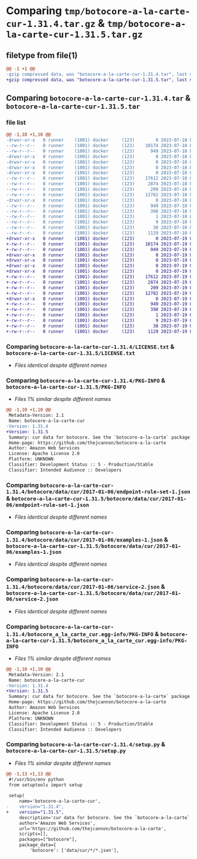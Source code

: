 # Comparing `tmp/botocore-a-la-carte-cur-1.31.4.tar.gz` & `tmp/botocore-a-la-carte-cur-1.31.5.tar.gz`

## filetype from file(1)

```diff
@@ -1 +1 @@
-gzip compressed data, was "botocore-a-la-carte-cur-1.31.4.tar", last modified: Tue Jul 18 01:55:04 2023, max compression
+gzip compressed data, was "botocore-a-la-carte-cur-1.31.5.tar", last modified: Wed Jul 19 02:43:46 2023, max compression
```

## Comparing `botocore-a-la-carte-cur-1.31.4.tar` & `botocore-a-la-carte-cur-1.31.5.tar`

### file list

```diff
@@ -1,18 +1,18 @@
-drwxr-xr-x   0 runner    (1001) docker     (123)        0 2023-07-18 01:55:04.680200 botocore-a-la-carte-cur-1.31.4/
--rw-r--r--   0 runner    (1001) docker     (123)    10174 2023-07-18 01:55:04.000000 botocore-a-la-carte-cur-1.31.4/LICENSE.txt
--rw-r--r--   0 runner    (1001) docker     (123)      949 2023-07-18 01:55:04.680200 botocore-a-la-carte-cur-1.31.4/PKG-INFO
-drwxr-xr-x   0 runner    (1001) docker     (123)        0 2023-07-18 01:55:04.680200 botocore-a-la-carte-cur-1.31.4/botocore/
-drwxr-xr-x   0 runner    (1001) docker     (123)        0 2023-07-18 01:55:04.680200 botocore-a-la-carte-cur-1.31.4/botocore/data/
-drwxr-xr-x   0 runner    (1001) docker     (123)        0 2023-07-18 01:55:04.680200 botocore-a-la-carte-cur-1.31.4/botocore/data/cur/
-drwxr-xr-x   0 runner    (1001) docker     (123)        0 2023-07-18 01:55:04.680200 botocore-a-la-carte-cur-1.31.4/botocore/data/cur/2017-01-06/
--rw-r--r--   0 runner    (1001) docker     (123)    17612 2023-07-18 01:54:50.000000 botocore-a-la-carte-cur-1.31.4/botocore/data/cur/2017-01-06/endpoint-rule-set-1.json
--rw-r--r--   0 runner    (1001) docker     (123)     2874 2023-07-18 01:54:50.000000 botocore-a-la-carte-cur-1.31.4/botocore/data/cur/2017-01-06/examples-1.json
--rw-r--r--   0 runner    (1001) docker     (123)      209 2023-07-18 01:54:50.000000 botocore-a-la-carte-cur-1.31.4/botocore/data/cur/2017-01-06/paginators-1.json
--rw-r--r--   0 runner    (1001) docker     (123)    12782 2023-07-18 01:54:50.000000 botocore-a-la-carte-cur-1.31.4/botocore/data/cur/2017-01-06/service-2.json
-drwxr-xr-x   0 runner    (1001) docker     (123)        0 2023-07-18 01:55:04.680200 botocore-a-la-carte-cur-1.31.4/botocore_a_la_carte_cur.egg-info/
--rw-r--r--   0 runner    (1001) docker     (123)      949 2023-07-18 01:55:04.000000 botocore-a-la-carte-cur-1.31.4/botocore_a_la_carte_cur.egg-info/PKG-INFO
--rw-r--r--   0 runner    (1001) docker     (123)      398 2023-07-18 01:55:04.000000 botocore-a-la-carte-cur-1.31.4/botocore_a_la_carte_cur.egg-info/SOURCES.txt
--rw-r--r--   0 runner    (1001) docker     (123)        1 2023-07-18 01:55:04.000000 botocore-a-la-carte-cur-1.31.4/botocore_a_la_carte_cur.egg-info/dependency_links.txt
--rw-r--r--   0 runner    (1001) docker     (123)        9 2023-07-18 01:55:04.000000 botocore-a-la-carte-cur-1.31.4/botocore_a_la_carte_cur.egg-info/top_level.txt
--rw-r--r--   0 runner    (1001) docker     (123)       38 2023-07-18 01:55:04.680200 botocore-a-la-carte-cur-1.31.4/setup.cfg
--rw-r--r--   0 runner    (1001) docker     (123)     1129 2023-07-18 01:55:04.000000 botocore-a-la-carte-cur-1.31.4/setup.py
+drwxr-xr-x   0 runner    (1001) docker     (123)        0 2023-07-19 02:43:46.339516 botocore-a-la-carte-cur-1.31.5/
+-rw-r--r--   0 runner    (1001) docker     (123)    10174 2023-07-19 02:43:46.000000 botocore-a-la-carte-cur-1.31.5/LICENSE.txt
+-rw-r--r--   0 runner    (1001) docker     (123)      949 2023-07-19 02:43:46.339516 botocore-a-la-carte-cur-1.31.5/PKG-INFO
+drwxr-xr-x   0 runner    (1001) docker     (123)        0 2023-07-19 02:43:46.335516 botocore-a-la-carte-cur-1.31.5/botocore/
+drwxr-xr-x   0 runner    (1001) docker     (123)        0 2023-07-19 02:43:46.335516 botocore-a-la-carte-cur-1.31.5/botocore/data/
+drwxr-xr-x   0 runner    (1001) docker     (123)        0 2023-07-19 02:43:46.335516 botocore-a-la-carte-cur-1.31.5/botocore/data/cur/
+drwxr-xr-x   0 runner    (1001) docker     (123)        0 2023-07-19 02:43:46.335516 botocore-a-la-carte-cur-1.31.5/botocore/data/cur/2017-01-06/
+-rw-r--r--   0 runner    (1001) docker     (123)    17612 2023-07-19 02:43:32.000000 botocore-a-la-carte-cur-1.31.5/botocore/data/cur/2017-01-06/endpoint-rule-set-1.json
+-rw-r--r--   0 runner    (1001) docker     (123)     2874 2023-07-19 02:43:32.000000 botocore-a-la-carte-cur-1.31.5/botocore/data/cur/2017-01-06/examples-1.json
+-rw-r--r--   0 runner    (1001) docker     (123)      209 2023-07-19 02:43:32.000000 botocore-a-la-carte-cur-1.31.5/botocore/data/cur/2017-01-06/paginators-1.json
+-rw-r--r--   0 runner    (1001) docker     (123)    12782 2023-07-19 02:43:32.000000 botocore-a-la-carte-cur-1.31.5/botocore/data/cur/2017-01-06/service-2.json
+drwxr-xr-x   0 runner    (1001) docker     (123)        0 2023-07-19 02:43:46.335516 botocore-a-la-carte-cur-1.31.5/botocore_a_la_carte_cur.egg-info/
+-rw-r--r--   0 runner    (1001) docker     (123)      949 2023-07-19 02:43:46.000000 botocore-a-la-carte-cur-1.31.5/botocore_a_la_carte_cur.egg-info/PKG-INFO
+-rw-r--r--   0 runner    (1001) docker     (123)      398 2023-07-19 02:43:46.000000 botocore-a-la-carte-cur-1.31.5/botocore_a_la_carte_cur.egg-info/SOURCES.txt
+-rw-r--r--   0 runner    (1001) docker     (123)        1 2023-07-19 02:43:46.000000 botocore-a-la-carte-cur-1.31.5/botocore_a_la_carte_cur.egg-info/dependency_links.txt
+-rw-r--r--   0 runner    (1001) docker     (123)        9 2023-07-19 02:43:46.000000 botocore-a-la-carte-cur-1.31.5/botocore_a_la_carte_cur.egg-info/top_level.txt
+-rw-r--r--   0 runner    (1001) docker     (123)       38 2023-07-19 02:43:46.339516 botocore-a-la-carte-cur-1.31.5/setup.cfg
+-rw-r--r--   0 runner    (1001) docker     (123)     1129 2023-07-19 02:43:46.000000 botocore-a-la-carte-cur-1.31.5/setup.py
```

### Comparing `botocore-a-la-carte-cur-1.31.4/LICENSE.txt` & `botocore-a-la-carte-cur-1.31.5/LICENSE.txt`

 * *Files identical despite different names*

### Comparing `botocore-a-la-carte-cur-1.31.4/PKG-INFO` & `botocore-a-la-carte-cur-1.31.5/PKG-INFO`

 * *Files 1% similar despite different names*

```diff
@@ -1,10 +1,10 @@
 Metadata-Version: 2.1
 Name: botocore-a-la-carte-cur
-Version: 1.31.4
+Version: 1.31.5
 Summary: cur data for botocore. See the `botocore-a-la-carte` package for more info.
 Home-page: https://github.com/thejcannon/botocore-a-la-carte
 Author: Amazon Web Services
 License: Apache License 2.0
 Platform: UNKNOWN
 Classifier: Development Status :: 5 - Production/Stable
 Classifier: Intended Audience :: Developers
```

### Comparing `botocore-a-la-carte-cur-1.31.4/botocore/data/cur/2017-01-06/endpoint-rule-set-1.json` & `botocore-a-la-carte-cur-1.31.5/botocore/data/cur/2017-01-06/endpoint-rule-set-1.json`

 * *Files identical despite different names*

### Comparing `botocore-a-la-carte-cur-1.31.4/botocore/data/cur/2017-01-06/examples-1.json` & `botocore-a-la-carte-cur-1.31.5/botocore/data/cur/2017-01-06/examples-1.json`

 * *Files identical despite different names*

### Comparing `botocore-a-la-carte-cur-1.31.4/botocore/data/cur/2017-01-06/service-2.json` & `botocore-a-la-carte-cur-1.31.5/botocore/data/cur/2017-01-06/service-2.json`

 * *Files identical despite different names*

### Comparing `botocore-a-la-carte-cur-1.31.4/botocore_a_la_carte_cur.egg-info/PKG-INFO` & `botocore-a-la-carte-cur-1.31.5/botocore_a_la_carte_cur.egg-info/PKG-INFO`

 * *Files 1% similar despite different names*

```diff
@@ -1,10 +1,10 @@
 Metadata-Version: 2.1
 Name: botocore-a-la-carte-cur
-Version: 1.31.4
+Version: 1.31.5
 Summary: cur data for botocore. See the `botocore-a-la-carte` package for more info.
 Home-page: https://github.com/thejcannon/botocore-a-la-carte
 Author: Amazon Web Services
 License: Apache License 2.0
 Platform: UNKNOWN
 Classifier: Development Status :: 5 - Production/Stable
 Classifier: Intended Audience :: Developers
```

### Comparing `botocore-a-la-carte-cur-1.31.4/setup.py` & `botocore-a-la-carte-cur-1.31.5/setup.py`

 * *Files 1% similar despite different names*

```diff
@@ -1,13 +1,13 @@
 #!/usr/bin/env python
 from setuptools import setup
 
 setup(
     name='botocore-a-la-carte-cur',
-    version="1.31.4",
+    version="1.31.5",
     description='cur data for botocore. See the `botocore-a-la-carte` package for more info.',
     author='Amazon Web Services',
     url='https://github.com/thejcannon/botocore-a-la-carte',
     scripts=[],
     packages=["botocore"],
     package_data={
         'botocore': ['data/cur/*/*.json'],
```

